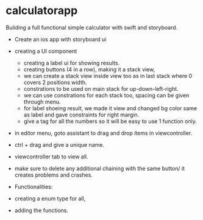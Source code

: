 # calculatorapp
Building a full functional simple calculator with swift and storyboard.

- Create an ios app with storyboard ui

- creating a UI component
  - creating a label ui for showing results.
  - creating buttons (4 in a row), making it a stack view,
  - we can create a stack view inside view too as in last stack where 0 covers 2 positions width.
  - constrations to be used on main stack for up-down-left-right.
  - we can use constrations for each stack too, spacing can be given through menu.
  - for label shoeing result, we made it view and changed bg color same as label and gave constraints for right margin.
  - give a tag for all the numbers so it will be easy to use 1 function only.

- in editor menu, goto assistant to drag and drop items in viewcontroller.
 - ctrl + drag and give a unique name. 
 - viewcontroller tab to view all.
 - make sure to delete any additional chaining with the same button/ it creates problems and crashes.

- Functionalities:
 - creating a enum type for all,
 - adding the functions.